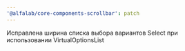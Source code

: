 ```yaml
---
'@alfalab/core-components-scrollbar': patch
---
```


Исправлена ширина списка выбора вариантов Select при использовании VirtualOptionsList
